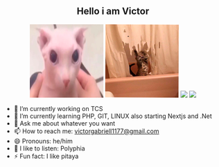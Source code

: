 <!DOCTYPE html>
<html lang="en">
<head>
    <meta charset="UTF-8">
    <meta http-equiv="X-UA-Compatible" content="IE=edge">
    <meta name="viewport" content="width=device-width, initial-scale=1.0">
</head>
<body>
    <div align="center">
        <h2 align="center"> Hello i am Victor </h2>
    </div>
    <div align = "center">
    <img src="/imgs/1.png" width="170" height="170">
    <img src="/imgs/2.png" width="170" height="170">
    <img src="https://github-readme-stats.vercel.app/api?username=voctif&show_icons=true&theme=transparent">
    <img src="(=https://github-readme-stats.vercel.app/api/top-langs/?username=voctif&layout=donut">
    </div>

    
</body>
</html>

- 🔭 I’m currently working on TCS
- 🌱 I’m currently learning PHP, GIT, LINUX also starting Nextjs and .Net
- 💬 Ask me about whatever you want
- 📫 How to reach me: victorgabriell1177@gmail.com
- 😄 Pronouns: he/him
- 🎼 I like to listen: Polyphia 
- ⚡ Fun fact: I like pitaya


